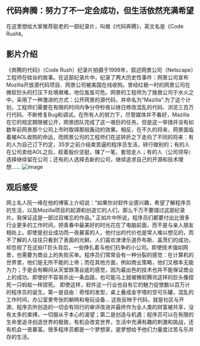 ## 代码奔腾：努力了不一定会成功，但生活依然充满希望
   在这里想给大家推荐挺老的一部纪录片，叫做《代码奔腾》，英文名是《Code Rush》。
## 影片介绍
   《奔腾的代码》（Code Rush）纪录片拍摄于1998年，叙述网景公司（Netscape）工程师在硅谷的故事。在这部纪录片中，纪录了两大历史性事件：网景公司宣布Mozilla开放源代码项目、网景公司被美国在线收购。曾经红极一时的网景公司在微软巨头的打压下处境艰难，地位岌岌可危。网景的工程师为了挽救公司于水火之中，采用了一种激进的方式：公开网景的源代码，并命名为“Mazilla".为了这个计划，工程师们需要在有限的时间内争分夺秒夜以继日修改混乱的代码、浏览三百万行代码、不断修复Bug和调试。在所有人的努力下，尽管媒体并不看好，Mazilla在它的规定期限被公开，网景团队完成了这一艰巨的任务。但是这一举措并没有如数年前网景那个公司上市时取得那般轰动的效果。相反，在不久的将来，网景面临着被AOL收购的命运，而网景公司的工程师们在这转折之下走向了不同的将来：有的人为自己订下约定，35岁之前介结束苦逼的程序员生活，转行做别的；有的人在公司卖给AOL之后，趁着股价坚挺，赚了一笔，套现走人；有的人（公司领导）选择继续留在公司；还有的人选择去新的公司，继续追求自己的开源和技术理想……
   ![image](https://img01.sogoucdn.com/app/a/200765/bf98334628649726214cb62894a5d0f7)
## 观后感受
   网上名人阮一峰在他的博客上介绍说：“如果你对软件业感兴趣，希望了解程序员的生活，以及Mozilla项目的起源和创造它的人们，那么千万不要错过这部纪录片。我保证这是一部过目难忘的作品。”
   正如片中所说，程序员们都要付出比很多行业更多的工作时间，把青春中最美好的时光花在了电脑前面，而不是与亲人朋友相处上。即使是创业成功而一夜暴富的人，他付出的代价也是常人难以想见的，而不了解的人往往只看到了表面的光鲜。人们喜欢津津乐道乔布斯、盖茨们的成功，却忽视了在这些IT巨头背后，一些挣扎着与他们抗争的小公司。即使技术强如网景，也需要为商业上的失败买单。程序员们常常会有一种分裂的感觉：在计算机的世界里，他们是无所不能的上帝；而在其他方面，例如商业策略，他们又根本无能为力；于是会有瞬间从天堂跌落谷底的感觉，因为最出色的技术也并不能保证商业上的成功。即使好不容易杀出一条血路，也可能马上就被微软腾讯这样的巨头像捏死一只蚂蚁一样捏死。
   即使这样，软件这一行业也自有它的魅力促使数以百万计的程序员的诞生。第一是自由：奇怪的发型，桌上叠成金字塔的空可乐罐，混乱的工作时间，办公室里夸张的躺椅和电玩设备... 这些反映于代码，就是社区与开源，程序员所创造的一切会有同行的审评改进并最终作为全人类的财富被共享，没有太多的束缚，一切服从于本心的渴望；第二是创造与机遇：程序员可以在有限的生命里追寻创造世界的极致，有机会改变世界，生活中充满有趣的刺激和挑战，还有机会一夜暴富。很多程序员都是一个梦想家，是梦想给予他们力量度过苦与乐并存的生活。
   
